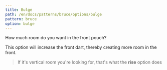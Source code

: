 ```yaml
---
title: Bulge
path: /en/docs/patterns/bruce/options/bulge
pattern: bruce
option: bulge
---
```


How much room do you want in the front pouch?

This option will increase the front dart, thereby creating more room in the front.

> If it's vertical room you're looking for, that's what the **rise** option does
